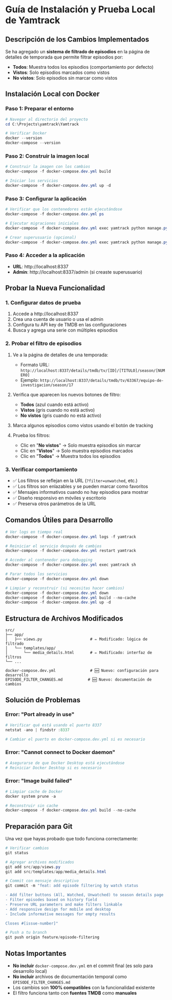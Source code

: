 # Guía de Instalación y Prueba Local de Yamtrack

## Descripción de los Cambios Implementados

Se ha agregado un **sistema de filtrado de episodios** en la página de detalles de temporada que permite filtrar episodios por:
- **Todos**: Muestra todos los episodios (comportamiento por defecto)
- **Vistos**: Solo episodios marcados como vistos
- **No vistos**: Solo episodios sin marcar como vistos

## Instalación Local con Docker

### Paso 1: Preparar el entorno

```powershell
# Navegar al directorio del proyecto
cd C:\Projects\yamtrack\Yamtrack

# Verificar Docker
docker --version
docker-compose --version
```

### Paso 2: Construir la imagen local

```powershell
# Construir la imagen con los cambios
docker-compose -f docker-compose.dev.yml build

# Iniciar los servicios
docker-compose -f docker-compose.dev.yml up -d
```

### Paso 3: Configurar la aplicación

```powershell
# Verificar que los contenedores están ejecutándose
docker-compose -f docker-compose.dev.yml ps

# Ejecutar migraciones iniciales
docker-compose -f docker-compose.dev.yml exec yamtrack python manage.py migrate

# Crear superusuario (opcional)
docker-compose -f docker-compose.dev.yml exec yamtrack python manage.py createsuperuser
```

### Paso 4: Acceder a la aplicación

- **URL**: http://localhost:8337
- **Admin**: http://localhost:8337/admin (si creaste superusuario)

## Probar la Nueva Funcionalidad

### 1. Configurar datos de prueba

1. Accede a http://localhost:8337
2. Crea una cuenta de usuario o usa el admin
3. Configura tu API key de TMDB en las configuraciones
4. Busca y agrega una serie con múltiples episodios

### 2. Probar el filtro de episodios

1. Ve a la página de detalles de una temporada:
   - Formato URL: `http://localhost:8337/details/tmdb/tv/[ID]/[TITULO]/season/[NUMERO]`
   - Ejemplo: `http://localhost:8337/details/tmdb/tv/63367/equipo-de-investigacion/season/17`

2. Verifica que aparecen los nuevos botones de filtro:
   - **Todos** (azul cuando está activo)
   - **Vistos** (gris cuando no está activo)
   - **No vistos** (gris cuando no está activo)

3. Marca algunos episodios como vistos usando el botón de tracking

4. Prueba los filtros:
   - Clic en "**No vistos**" → Solo muestra episodios sin marcar
   - Clic en "**Vistos**" → Solo muestra episodios marcados
   - Clic en "**Todos**" → Muestra todos los episodios

### 3. Verificar comportamiento

- ✅ Los filtros se reflejan en la URL (`?filter=unwatched`, etc.)
- ✅ Los filtros son enlazables y se pueden marcar como favoritos
- ✅ Mensajes informativos cuando no hay episodios para mostrar
- ✅ Diseño responsivo en móviles y escritorio
- ✅ Preserva otros parámetros de la URL

## Comandos Útiles para Desarrollo

```powershell
# Ver logs en tiempo real
docker-compose -f docker-compose.dev.yml logs -f yamtrack

# Reiniciar el servicio después de cambios
docker-compose -f docker-compose.dev.yml restart yamtrack

# Acceder al contenedor para debugging
docker-compose -f docker-compose.dev.yml exec yamtrack sh

# Parar todos los servicios
docker-compose -f docker-compose.dev.yml down

# Limpiar y reconstruir (si necesitas hacer cambios)
docker-compose -f docker-compose.dev.yml down
docker-compose -f docker-compose.dev.yml build --no-cache
docker-compose -f docker-compose.dev.yml up -d
```

## Estructura de Archivos Modificados

```
src/
├── app/
│   ├── views.py                     # ✏️ Modificado: lógica de filtrado
│   └── templates/app/
│       └── media_details.html       # ✏️ Modificado: interfaz de filtros
└── ...

docker-compose.dev.yml               # 🆕 Nuevo: configuración para desarrollo
EPISODE_FILTER_CHANGES.md           # 🆕 Nuevo: documentación de cambios
```

## Solución de Problemas

### Error: "Port already in use"
```powershell
# Verificar qué está usando el puerto 8337
netstat -ano | findstr :8337

# Cambiar el puerto en docker-compose.dev.yml si es necesario
```

### Error: "Cannot connect to Docker daemon"
```powershell
# Asegurarse de que Docker Desktop está ejecutándose
# Reiniciar Docker Desktop si es necesario
```

### Error: "Image build failed"
```powershell
# Limpiar cache de Docker
docker system prune -a

# Reconstruir sin cache
docker-compose -f docker-compose.dev.yml build --no-cache
```

## Preparación para Git

Una vez que hayas probado que todo funciona correctamente:

```powershell
# Verificar cambios
git status

# Agregar archivos modificados
git add src/app/views.py
git add src/templates/app/media_details.html

# Commit con mensaje descriptivo
git commit -m "feat: add episode filtering by watch status

- Add filter buttons (All, Watched, Unwatched) to season details page
- Filter episodes based on history field
- Preserve URL parameters and make filters linkable
- Add responsive design for mobile and desktop
- Include informative messages for empty results

Closes #[issue-number]"

# Push a tu branch
git push origin feature/episode-filtering
```

## Notas Importantes

- **No incluir** `docker-compose.dev.yml` en el commit final (es solo para desarrollo local)
- **No incluir** archivos de documentación temporal como `EPISODE_FILTER_CHANGES.md`
- Los cambios son **100% compatibles** con la funcionalidad existente
- El filtro funciona tanto con **fuentes TMDB** como **manuales**